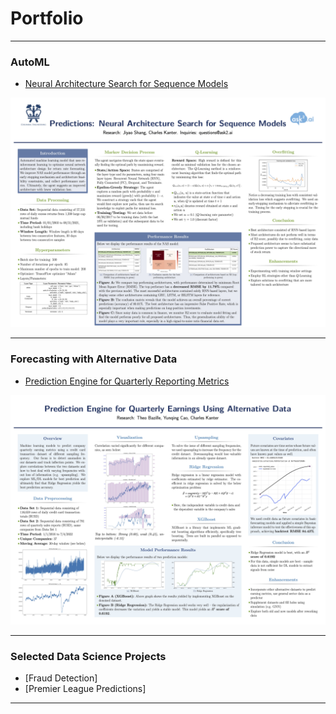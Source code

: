# Portfolio

---

### AutoML

- [Neural Architecture Search for Sequence Models](/pdf/NAS_poster.pdf)
<img src="images/NAS_poster.jpg?"/>

---

### Forecasting with Alternative Data 

- [Prediction Engine for Quarterly Reporting Metrics](/pdf/wellington_poster.pdf)
<img src="images/wellington_poster.jpg?"/>

---

### Selected Data Science Projects

- [Fraud Detection]
- [Premier League Predictions]


---
